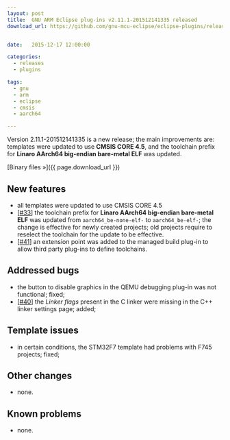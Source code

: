 ```yaml
---
layout: post
title:  GNU ARM Eclipse plug-ins v2.11.1-201512141335 released
download_url: https://github.com/gnu-mcu-eclipse/eclipse-plugins/releases/tag/v2.11.1-201512141335


date:   2015-12-17 12:00:00

categories:
  - releases
  - plugins

tags:
  - gnu
  - arm
  - eclipse
  - cmsis
  - aarch64

---
```


Version 2.11.1-201512141335 is a new release; the main improvements are: templates were updated to use **CMSIS CORE 4.5**, and the toolchain prefix for **Linaro AArch64 big-endian bare-metal ELF** was updated.

[Binary files »]({{ page.download_url }})

## New features

- all templates were updated to use CMSIS CORE 4.5
- [[#33](https://github.com/gnu-mcu-eclipse/eclipse-plugins/issues/33)] the toolchain prefix for **Linaro AArch64 big-endian bare-metal ELF** was updated from `aarch64_be-none-elf-` to `aarch64_be-elf-`; the change is effective for newly created projects; old projects require to reselect the toolchain for the update to be effective.
- [[#41](https://github.com/gnu-mcu-eclipse/eclipse-plugins/issues/41)] an extension point was added to the managed build plug-in to allow third party plug-ins to define toolchains.

## Addressed bugs

- the button to disable graphics in the QEMU debugging plug-in was not functional; fixed;
- [[#40](https://github.com/gnu-mcu-eclipse/eclipse-plugins/issues/40)] the _Linker flags_ present in the C linker were missing in the C++ linker settings page; added;

## Template issues

- in certain conditions, the STM32F7 template had problems with F745 projects; fixed;

## Other changes

- none.

## Known problems

- none.
